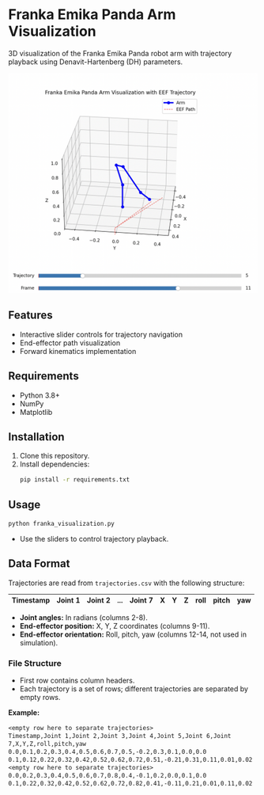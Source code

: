 # Franka Emika Panda Arm Visualization

3D visualization of the Franka Emika Panda robot arm with trajectory playback using Denavit-Hartenberg (DH) parameters.

![Franka Visualization Example](./images/example_image.png)

## Features

- Interactive slider controls for trajectory navigation
- End-effector path visualization
- Forward kinematics implementation

## Requirements

- Python 3.8+
- NumPy
- Matplotlib

## Installation

1. Clone this repository.
2. Install dependencies:
    ```bash
    pip install -r requirements.txt
    ```

## Usage

```bash
python franka_visualization.py
```
- Use the sliders to control trajectory playback.

## Data Format

Trajectories are read from `trajectories.csv` with the following structure:

| Timestamp | Joint 1 | Joint 2 | ... | Joint 7 | X | Y | Z | roll | pitch | yaw |
|-----------|---------|---------|-----|---------|---|---|---|------|-------|-----|

- **Joint angles:** In radians (columns 2-8).
- **End-effector position:** X, Y, Z coordinates (columns 9-11).
- **End-effector orientation:** Roll, pitch, yaw (columns 12-14, not used in simulation).

### File Structure

- First row contains column headers.
- Each trajectory is a set of rows; different trajectories are separated by empty rows.

**Example:**

```csv
<empty row here to separate trajectories>
Timestamp,Joint 1,Joint 2,Joint 3,Joint 4,Joint 5,Joint 6,Joint 7,X,Y,Z,roll,pitch,yaw
0.0,0.1,0.2,0.3,0.4,0.5,0.6,0.7,0.5,-0.2,0.3,0.1,0.0,0.0
0.1,0.12,0.22,0.32,0.42,0.52,0.62,0.72,0.51,-0.21,0.31,0.11,0.01,0.02
<empty row here to separate trajectories>
0.0,0.2,0.3,0.4,0.5,0.6,0.7,0.8,0.4,-0.1,0.2,0.0,0.1,0.0
0.1,0.22,0.32,0.42,0.52,0.62,0.72,0.82,0.41,-0.11,0.21,0.01,0.11,0.02
